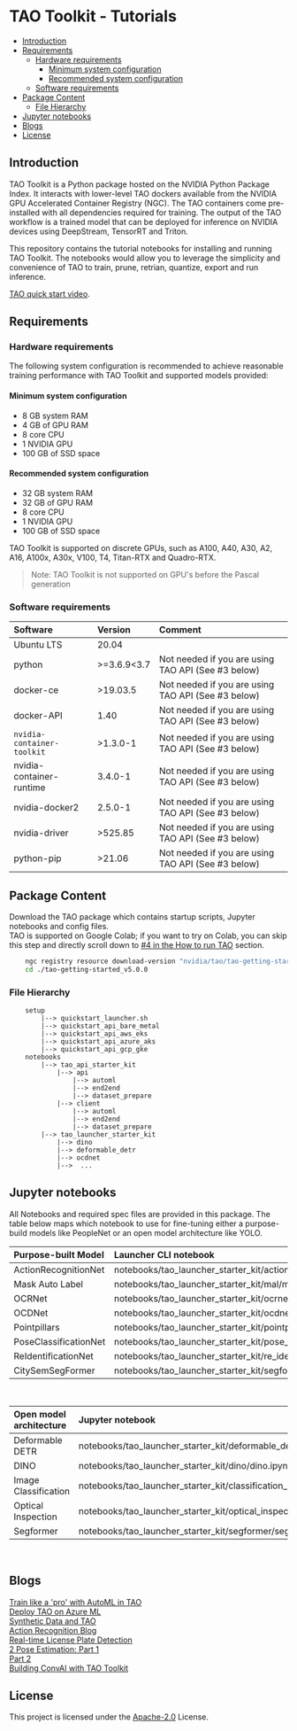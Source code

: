 # TAO Toolkit - Tutorials

<!-- vscode-markdown-toc -->
* [Introduction](#Introduction)
* [Requirements](#Requirements)
	* [Hardware requirements](#Hardwarerequirements)
		* [Minimum system configuration](#Minimumsystemconfiguration)
		* [Recommended system configuration](#Recommendedsystemconfiguration)
	* [Software requirements](#Softwarerequirements)
* [Package Content](#PackageContent)
	* [File Hierarchy](#FileHierarchy)
* [Jupyter notebooks](#Jupyternotebooks)
* [Blogs](#Blogs)
* [License](#License)

<!-- vscode-markdown-toc-config
	numbering=false
	autoSave=true
	/vscode-markdown-toc-config -->
<!-- /vscode-markdown-toc -->

## <a name='Introduction'></a>Introduction

TAO Toolkit is a Python package hosted on the NVIDIA Python Package Index. It interacts with lower-level
TAO dockers available from the NVIDIA GPU Accelerated Container Registry (NGC). The TAO containers
come pre-installed with all dependencies required for training. The output of the TAO workflow is a
trained model that can be deployed for inference on NVIDIA devices using DeepStream, TensorRT and Triton.

This repository contains the tutorial notebooks for installing and running TAO Toolkit.
The notebooks would allow you to leverage the simplicity and convenience of TAO to train, prune, retrian, quantize, export and run inference.

[TAO quick start video](https://www.nvidia.com/en-us/on-demand/session/other2022-tao/).

## <a name='Requirements'></a>Requirements

### <a name='Hardwarerequirements'></a>Hardware requirements

The following system configuration is recommended to achieve reasonable training performance with TAO Toolkit and supported models provided:

#### <a name='Minimumsystemconfiguration'></a>Minimum system configuration

* 8 GB system RAM
* 4 GB of GPU RAM
* 8 core CPU
* 1 NVIDIA GPU
* 100 GB of SSD space

#### <a name='Recommendedsystemconfiguration'></a>Recommended system configuration

* 32 GB system RAM
* 32 GB of GPU RAM
* 8 core CPU
* 1 NVIDIA GPU
* 100 GB of SSD space

TAO Toolkit is supported on discrete GPUs, such as A100, A40, A30, A2, A16, A100x, A30x, V100, T4, Titan-RTX and Quadro-RTX.

> Note: TAO Toolkit is not supported on GPU's before the Pascal generation

### <a name='Softwarerequirements'></a>Software requirements

| **Software**                     | **Version** | **Comment** |
| :--- | :--- | :-- |
| Ubuntu LTS                       | 20.04       ||
| python                           | >=3.6.9<3.7 | Not needed if you are using TAO API \(See #3 below\) |
| docker-ce                        | >19.03.5    | Not needed if you are using TAO API \(See #3 below\) |
| docker-API                       | 1.40        | Not needed if you are using TAO API \(See #3 below\) |
| `nvidia-container-toolkit`       | >1.3.0-1    | Not needed if you are using TAO API \(See #3 below\) |
| nvidia-container-runtime         | 3.4.0-1     | Not needed if you are using TAO API \(See #3 below\) |
| nvidia-docker2                   | 2.5.0-1     | Not needed if you are using TAO API \(See #3 below\) |
| nvidia-driver                    | >525.85     | Not needed if you are using TAO API \(See #3 below\) |
| python-pip                       | >21.06      | Not needed if you are using TAO API \(See #3 below\) |

## <a name='PackageContent'></a>Package Content

Download the TAO package which contains startup scripts, Jupyter notebooks and config files. <br>
TAO is supported on Google Colab; if you want to try on Colab, you can skip this step and directly scroll down to [#4 in the How to run TAO](#colab) section.

```bash
    ngc registry resource download-version "nvidia/tao/tao-getting-started:5.0.0"
    cd ./tao-getting-started_v5.0.0
```

### <a name='FileHierarchy'></a>File Hierarchy

```text
    setup
        |--> quickstart_launcher.sh
        |--> quickstart_api_bare_metal
        |--> quickstart_api_aws_eks
        |--> quickstart_api_azure_aks
        |--> quickstart_api_gcp_gke
    notebooks
        |--> tao_api_starter_kit
            |--> api
                |--> automl
                |--> end2end
                |--> dataset_prepare
            |--> client
                |--> automl
                |--> end2end
                |--> dataset_prepare
        |--> tao_launcher_starter_kit
            |--> dino
            |--> deformable_detr
            |--> ocdnet
            |-->  ...
```

## <a name='Jupyternotebooks'></a>Jupyter notebooks

All Notebooks and required spec files are provided in this package. The table below maps which notebook
to use for fine-tuning either a purpose-build models like PeopleNet or an open model architecture like
YOLO.

|**Purpose-built Model** | **Launcher CLI notebook** |
|:--|:--|
| ActionRecognitionNet | notebooks/tao_launcher_starter_kit/action_recognition_net/action_recognition_net.ipynb |
| Mask Auto Label | notebooks/tao_launcher_starter_kit/mal/mal.ipynb |
| OCRNet | notebooks/tao_launcher_starter_kit/ocrnet/ocrnet.ipynb |
| OCDNet | notebooks/tao_launcher_starter_kit/ocdnet/ocdnet.ipynb |
| Pointpillars | notebooks/tao_launcher_starter_kit/pointpillars/pointpillars.ipynb |
| PoseClassificationNet | notebooks/tao_launcher_starter_kit/pose_classification_net/poseclassificationnet.ipynb |
| ReIdentificationNet | notebooks/tao_launcher_starter_kit/re_identification_net/reidentificationnet.ipynb |
| CitySemSegFormer | notebooks/tao_launcher_starter_kit/segformer/segformer.ipynb |
<br>

|**Open model architecture**| **Jupyter notebook** |
|:--|:--|
| Deformable DETR | notebooks/tao_launcher_starter_kit/deformable_detr/deformable_detr.ipynb |
| DINO | notebooks/tao_launcher_starter_kit/dino/dino.ipynb |
| Image Classification | notebooks/tao_launcher_starter_kit/classification_pyt/classification_pyt.ipynb |
| Optical Inspection | notebooks/tao_launcher_starter_kit/optical_inspection/optical_inspection.ipynb |
| Segformer | notebooks/tao_launcher_starter_kit/segformer/segformer.ipynb |
<br>

## <a name='Blogs'></a>Blogs

[Train like a 'pro' with AutoML in TAO](TBD) <br>
[Deploy TAO on Azure ML](TBD) <br>
[Synthetic Data and TAO](https://developer.nvidia.com/blog/developing-and-deploying-ai-powered-robots-with-nvidia-isaac-sim-and-nvidia-tao/) <br>
[Action Recognition Blog](https://developer.nvidia.com/blog/developing-and-deploying-your-custom-action-recognition-application-without-any-ai-expertise-using-tao-and-deepstream/) <br>
[Real-time License Plate Detection](https://developer.nvidia.com/blog/creating-a-real-time-license-plate-detection-and-recognition-app/) <br>
[2 Pose Estimation: Part 1](https://developer.nvidia.com/blog/training-optimizing-2d-pose-estimation-model-with-tao-toolkit-part-1/) <br>
[Part 2](https://developer.nvidia.com/blog/training-optimizing-2d-pose-estimation-model-with-tao-toolkit-part-2/) <br>
[Building ConvAI with TAO Toolkit](https://developer.nvidia.com/blog/building-and-deploying-conversational-ai-models-using-tao-toolkit/) <br>

## <a name='License'></a>License

This project is licensed under the [Apache-2.0](./LICENSE) License.

